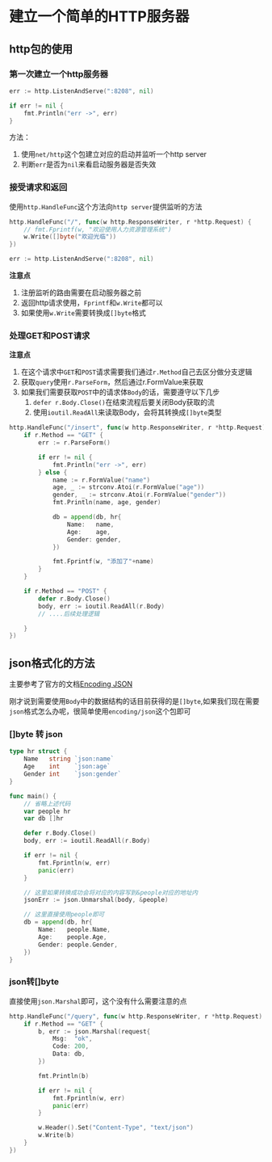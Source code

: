 # 建立一个简单的HTTP服务器

## http包的使用

### 第一次建立一个http服务器

```go
err := http.ListenAndServe(":8208", nil)

if err != nil {
    fmt.Println("err ->", err)
}
```

方法：
1. 使用`net/http`这个包建立对应的启动并监听一个http server
2. 判断`err`是否为`nil`来看启动服务器是否失效


### 接受请求和返回

使用`http.HandleFunc`这个方法向`http server`提供监听的方法

```go
http.HandleFunc("/", func(w http.ResponseWriter, r *http.Request) {
    // fmt.Fprintf(w, "欢迎使用人力资源管理系统")
    w.Write([]byte("欢迎光临"))
})

err := http.ListenAndServe(":8208", nil)
```

**注意点**
1. 注册监听的路由需要在启动服务器之前
2. 返回http请求使用，`Fprintf`和`w.Write`都可以
3. 如果使用`w.Write`需要转换成`[]byte`格式


### 处理GET和POST请求

**注意点**

1. 在这个请求中`GET`和`POST`请求需要我们通过`r.Method`自己去区分做分支逻辑
2. 获取`query`使用`r.ParseForm`，然后通过r.FormValue来获取
3. 如果我们需要获取`POST`中的请求体`Body`的话，需要遵守以下几步
   1. `defer r.Body.Close()`在结束流程后要关闭Body获取的流
   2. 使用`ioutil.ReadAll`来读取Body，会将其转换成`[]byte`类型

```go
http.HandleFunc("/insert", func(w http.ResponseWriter, r *http.Request) {
    if r.Method == "GET" {
        err := r.ParseForm()

        if err != nil {
            fmt.Println("err ->", err)
        } else {
            name := r.FormValue("name")
            age, _ := strconv.Atoi(r.FormValue("age"))
            gender, _ := strconv.Atoi(r.FormValue("gender"))
            fmt.Println(name, age, gender)

            db = append(db, hr{
                Name:   name,
                Age:    age,
                Gender: gender,
            })

            fmt.Fprintf(w, "添加了"+name)
        }
    }

    if r.Method == "POST" {
        defer r.Body.Close()
        body, err := ioutil.ReadAll(r.Body)
        // ....后续处理逻辑

    }
})
```

## json格式化的方法

主要参考了官方的文档[Encoding JSON](https://pkg.go.dev/encoding/json)

刚才说到需要使用`Body`中的数据结构的话目前获得的是`[]byte`,如果我们现在需要`json`格式怎么办呢，很简单使用`encoding/json`这个包即可

### []byte 转 json

```go
type hr struct {
	Name   string `json:name`
	Age    int    `json:age`
	Gender int    `json:gender`
}

func main() {
    // 省略上述代码
	var people hr
    var db []hr

    defer r.Body.Close()
    body, err := ioutil.ReadAll(r.Body)

    if err != nil {
        fmt.Fprintln(w, err)
        panic(err)
    }

    // 这里如果转换成功会将对应的内容写到&people对应的地址内
    jsonErr := json.Unmarshal(body, &people)

    // 这里直接使用people即可
    db = append(db, hr{
        Name:   people.Name,
        Age:    people.Age,
        Gender: people.Gender,
    })
}

```

### json转[]byte

直接使用`json.Marshal`即可，这个没有什么需要注意的点

```go
http.HandleFunc("/query", func(w http.ResponseWriter, r *http.Request) {
    if r.Method == "GET" {
        b, err := json.Marshal(request{
            Msg:  "ok",
            Code: 200,
            Data: db,
        })

        fmt.Println(b)

        if err != nil {
            fmt.Fprintln(w, err)
            panic(err)
        }

        w.Header().Set("Content-Type", "text/json")
        w.Write(b)
    }
})
```